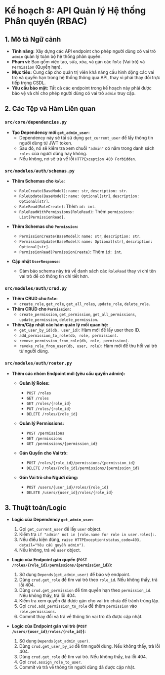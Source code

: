 # Kế hoạch 8: API Quản lý Hệ thống Phân quyền (RBAC)

## 1. Mô tả Ngữ cảnh

- **Tính năng:** Xây dựng các API endpoint cho phép người dùng có vai trò `admin` quản lý toàn bộ hệ thống phân quyền.
- **Phạm vi:** Bao gồm việc tạo, sửa, xóa, và gán các `Role` (Vai trò) và `Permission` (Quyền hạn).
- **Mục tiêu:** Cung cấp cho quản trị viên khả năng cấu hình động các vai trò và quyền hạn trong hệ thống thông qua API, thay vì phải thay đổi trực tiếp trong CSDL.
- **Yêu cầu bảo mật:** Tất cả các endpoint trong kế hoạch này phải được bảo vệ và chỉ cho phép người dùng có vai trò `admin` truy cập.

## 2. Các Tệp và Hàm Liên quan

### `src/core/dependencies.py`

- **Tạo Dependency mới `get_admin_user`:**
  - Dependency này sẽ tái sử dụng `get_current_user` để lấy thông tin người dùng từ JWT token.
  - Sau đó, nó sẽ kiểm tra xem chuỗi `"admin"` có nằm trong danh sách `roles` của người dùng hay không.
  - Nếu không, nó sẽ trả về lỗi `HTTPException 403 Forbidden`.

### `src/modules/auth/schemas.py`

- **Thêm Schemas cho `Role`:**
  - `RoleCreate(BaseModel)`: `name: str`, `description: str`.
  - `RoleUpdate(BaseModel)`: `name: Optional[str]`, `description: Optional[str]`.
  - `RoleRead(RoleCreate)`: Thêm `id: int`.
  - `RoleReadWithPermissions(RoleRead)`: Thêm `permissions: List[PermissionRead]`.

- **Thêm Schemas cho `Permission`:**
  - `PermissionCreate(BaseModel)`: `name: str`, `description: str`.
  - `PermissionUpdate(BaseModel)`: `name: Optional[str]`, `description: Optional[str]`.
  - `PermissionRead(PermissionCreate)`: Thêm `id: int`.

- **Cập nhật `UserResponse`:**
  - Đảm bảo schema này trả về danh sách các `RoleRead` thay vì chỉ tên vai trò để có thông tin chi tiết hơn.

### `src/modules/auth/crud.py`

- **Thêm CRUD cho `Role`:**
  - `create_role`, `get_role`, `get_all_roles`, `update_role`, `delete_role`.
- **Thêm CRUD cho `Permission`:**
  - `create_permission`, `get_permission`, `get_all_permissions`, `update_permission`, `delete_permission`.
- **Thêm/Cập nhật các hàm quản lý mối quan hệ:**
  - `get_user_by_id(db, user_id)`: Hàm mới để lấy user theo ID.
  - `add_permission_to_role(db, role, permission)`.
  - `remove_permission_from_role(db, role, permission)`.
  - `revoke_role_from_user(db, user, role)`: Hàm mới để thu hồi vai trò từ người dùng.

### `src/modules/auth/router.py`

- **Thêm các nhóm Endpoint mới (yêu cầu quyền admin):**

  - **Quản lý Roles:**
    - `POST /roles`
    - `GET /roles`
    - `GET /roles/{role_id}`
    - `PUT /roles/{role_id}`
    - `DELETE /roles/{role_id}`

  - **Quản lý Permissions:**
    - `POST /permissions`
    - `GET /permissions`
    - `GET /permissions/{permission_id}`

  - **Gán Quyền cho Vai trò:**
    - `POST /roles/{role_id}/permissions/{permission_id}`
    - `DELETE /roles/{role_id}/permissions/{permission_id}`

  - **Gán Vai trò cho Người dùng:**
    - `POST /users/{user_id}/roles/{role_id}`
    - `DELETE /users/{user_id}/roles/{role_id}`

## 3. Thuật toán/Logic

- **Logic của Dependency `get_admin_user`:**
  1.  Gọi `get_current_user` để lấy `user` object.
  2.  Kiểm tra `if "admin" not in [role.name for role in user.roles]:`.
  3.  Nếu điều kiện đúng, `raise HTTPException(status_code=403, detail="Yêu cầu quyền admin")`.
  4.  Nếu không, trả về `user` object.

- **Logic của Endpoint gán quyền (`POST /roles/{role_id}/permissions/{permission_id}`):**
  1.  Sử dụng `Depends(get_admin_user)` để bảo vệ endpoint.
  2.  Dùng `crud.get_role` để tìm vai trò theo `role_id`. Nếu không thấy, trả lỗi 404.
  3.  Dùng `crud.get_permission` để tìm quyền hạn theo `permission_id`. Nếu không thấy, trả lỗi 404.
  4.  Kiểm tra xem quyền đã được gán cho vai trò chưa để tránh trùng lặp.
  5.  Gọi `crud.add_permission_to_role` để thêm `permission` vào `role.permissions`.
  6.  Commit thay đổi và trả về thông tin vai trò đã được cập nhật.

- **Logic của Endpoint gán vai trò (`POST /users/{user_id}/roles/{role_id}`):**
  1.  Sử dụng `Depends(get_admin_user)`.
  2.  Dùng `crud.get_user_by_id` để tìm người dùng. Nếu không thấy, trả lỗi 404.
  3.  Dùng `crud.get_role` để tìm vai trò. Nếu không thấy, trả lỗi 404.
  4.  Gọi `crud.assign_role_to_user`.
  5.  Commit và trả về thông tin người dùng đã được cập nhật.
